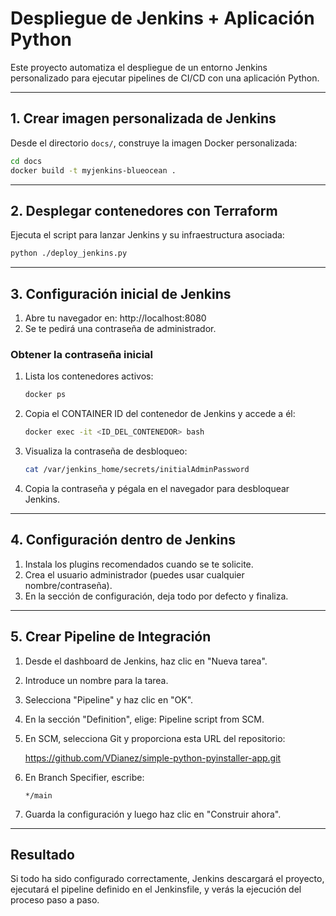 # Despliegue de Jenkins + Aplicación Python

Este proyecto automatiza el despliegue de un entorno Jenkins personalizado para ejecutar pipelines de CI/CD con una aplicación Python.

---

## 1. Crear imagen personalizada de Jenkins

Desde el directorio `docs/`, construye la imagen Docker personalizada:

```bash
cd docs
docker build -t myjenkins-blueocean .
```

---

## 2. Desplegar contenedores con Terraform

Ejecuta el script para lanzar Jenkins y su infraestructura asociada:

```bash
python ./deploy_jenkins.py
```

---

## 3. Configuración inicial de Jenkins

1. Abre tu navegador en: http://localhost:8080
2. Se te pedirá una contraseña de administrador.

### Obtener la contraseña inicial

1. Lista los contenedores activos:
   ```bash
   docker ps
   ```

2. Copia el CONTAINER ID del contenedor de Jenkins y accede a él:
   ```bash
   docker exec -it <ID_DEL_CONTENEDOR> bash
   ```

3. Visualiza la contraseña de desbloqueo:
   ```bash
   cat /var/jenkins_home/secrets/initialAdminPassword
   ```

4. Copia la contraseña y pégala en el navegador para desbloquear Jenkins.

---

## 4. Configuración dentro de Jenkins

1. Instala los plugins recomendados cuando se te solicite.
2. Crea el usuario administrador (puedes usar cualquier nombre/contraseña).
3. En la sección de configuración, deja todo por defecto y finaliza.

---

## 5. Crear Pipeline de Integración

1. Desde el dashboard de Jenkins, haz clic en "Nueva tarea".
2. Introduce un nombre para la tarea.
3. Selecciona "Pipeline" y haz clic en "OK".
4. En la sección "Definition", elige: Pipeline script from SCM.
5. En SCM, selecciona Git y proporciona esta URL del repositorio:

   https://github.com/VDianez/simple-python-pyinstaller-app.git

6. En Branch Specifier, escribe:
   ```
   */main
   ```

7. Guarda la configuración y luego haz clic en "Construir ahora".

---

## Resultado

Si todo ha sido configurado correctamente, Jenkins descargará el proyecto, ejecutará el pipeline definido en el Jenkinsfile, y verás la ejecución del proceso paso a paso.